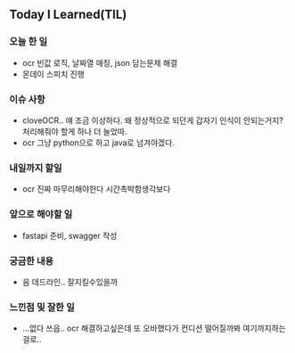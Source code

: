 ## Today I Learned(TIL)

### 오늘 한 일
- ocr 빈값 로직, 날짜열 매칭, json 담는문제 해결
- 몬데이 스피치 진행
### 이슈 사항
- cloveOCR.. 얘 조금 이상하다. 왜 정상적으로 되던게 갑자기 인식이 안되는거지? 처리해줘야 할게 하나 더 늘었따.
- ocr 그냥 python으로 하고 java로 넘겨야겠다.
### 내일까지 할일
- ocr 진짜 마무리해야한다 시간촉박함생각보다

###  앞으로 해야할 일
- fastapi 준비, swagger 작성


### 궁금한 내용
- 음 데드라인.. 잘지킬수있을까


### 느낀점 및 잘한 일
- ...없다 쓰읍.. ocr 해결하고싶은데 또 오바했다가 컨디션 떨어질까봐 여기까지하는걸로..


